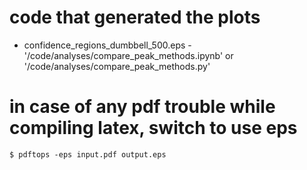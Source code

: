 # code that generated the plots

* confidence_regions_dumbbell_500.eps -
'/code/analyses/compare_peak_methods.ipynb' or '/code/analyses/compare_peak_methods.py' 



# in case of any pdf trouble while compiling latex, switch to use eps
```
$ pdftops -eps input.pdf output.eps
```
